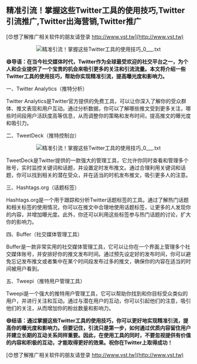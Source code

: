 ## **精准引流！掌握这些Twitter工具的使用技巧,Twitter引流推广,Twitter出海营销,Twitter推广**

[😍想了解推广相关软件的朋友请登录 http://www.vst.tw](http://www.vst.tw)

 <center><img src="https://vst.tw/MP4/tuiguang/png/4.png" alt="精准引流！掌握这些Twitter工具的使用技巧_0___.txt"></center>

**😄导语：在当今社交媒体时代，Twitter作为全球最受欢迎的社交平台之一，为个人和企业提供了一个宝贵的机会来吸引更多的关注和引流流量。本文将介绍一些Twitter工具的使用技巧，帮助你实现精准引流，提高曝光度和影响力。**

一、Twitter Analytics（推特分析）

Twitter Analytics是Twitter官方提供的免费工具，可以让你深入了解你的受众群体、推文表现和用户互动。通过分析数据，你可以了解哪些推文受到更多关注，哪些时间段用户活跃度高等信息，从而调整你的策略和发布时间，提高推文的曝光度和吸引力。

二、TweetDeck（推特控制台）

 <center><img src="https://vst.tw/MP4/tuiguang/png/5.png" alt="精准引流！掌握这些Twitter工具的使用技巧_0___.txt"></center>

TweetDeck是Twitter提供的一款强大的管理工具，它允许你同时查看和管理多个账号，实时监控关键词和话题，并设置定时发布推文。通过合理利用关键词和话题，你可以找到相关的潜在受众，并在适当的时机发布推文，吸引更多人的注意。

三、Hashtags.org（话题标签）

Hashtags.org是一个用于跟踪和分析Twitter话题标签的工具。通过了解热门话题和相关标签的使用情况，你可以在推文中合理地使用话题标签，让更多的人发现你的内容，并增加曝光度。此外，你还可以利用这些标签参与热门话题的讨论，扩大你的影响力。

四、Buffer（社交媒体管理工具）

Buffer是一款非常实用的社交媒体管理工具，它可以让你在一个界面上管理多个社交媒体账号，并安排好你的推文发布时间。通过预先设定好的发布时间，你可以避免忘记发布推文或者集中在某个时间段发布过多的推文，确保你的内容在适当的时间被用户看到。

五、Tweepi（推特用户管理工具）

Tweepi是一个强大的推特用户管理工具，它可以帮助你找到和你目标受众类似的用户，并进行关注和互动。通过与潜在用户的互动，你可以引起他们的注意，吸引他们的关注，从而增加你的粉丝数量和影响力。

**😄结语：通过掌握这些Twitter工具的使用技巧，你可以更好地实现精准引流，提高你的曝光度和影响力。但要记住，引流只是第一步，如何通过优质内容留住用户并建立长期的互动关系同样重要。因此，在使用工具的同时，不要忽视提供有价值的内容和积极的互动，才能取得更好的效果。祝你在Twitter上取得成功！**

[😍想了解推广相关软件的朋友请登录 http://www.vst.tw](http://www.vst.tw)



